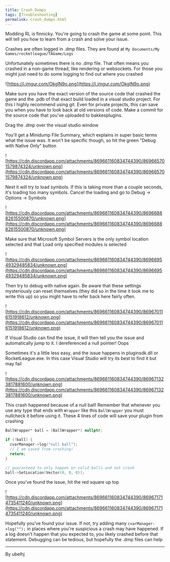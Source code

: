 ```yaml
---
title: Crash Dumps
tags: [Troubleshooting]
permalink: crash_dumps.html
---
```


Modding RL is finnicky. You're going to crash the game at some point. This will tell you how to learn from a crash and solve your issue. 

Crashes are often logged in .dmp files. They are found at
`My Documents/My Games/rocketleague/TAGame/Logs`

Unfortunately sometimes there is no .dmp file. That often means you crashed in a non-game thread, like rendering or websockets. For those you might just need to do some logging to find out where you crashed

![https://i.imgur.com/OkglN9o.png](https://i.imgur.com/OkglN9o.png)

Make sure you have the exact version of the source code that crashed the game and the .pdb of that exact build loaded in a visual studio project. For this I highly recommend using git. Even for private projects, this can save you when you have to look back at old versions of code. Make a commit for the source code that you've uploaded to bakkesplugins.  

Drag the .dmp over the visual studio window

You'll get a Minidump File Summary, which explains in super basic terms what the issue was. It won't be specific though, so hit the green "Debug with Native Only" button

![https://cdn.discordapp.com/attachments/869661160834744390/869665701579874324/unknown.png](https://cdn.discordapp.com/attachments/869661160834744390/869665701579874324/unknown.png)

Next it will try to load symbols. If this is taking more than a couple seconds, it's loading too many symbols. Cancel the loading and go to Debug -> Options -> Symbols

![https://cdn.discordapp.com/attachments/869661160834744390/869668882615500870/unknown.png](https://cdn.discordapp.com/attachments/869661160834744390/869668882615500870/unknown.png)

Make sure that Microsoft Symbol Servers is the only symbol location selected and that Load only specified modules is selected

![https://cdn.discordapp.com/attachments/869661160834744390/869669549329485834/unknown.png](https://cdn.discordapp.com/attachments/869661160834744390/869669549329485834/unknown.png)

Then try to debug with native again. Be aware that these settings mysteriously can reset themselves (they did so in the time it took me to write this up) so you might have to refer back here fairly often.

![https://cdn.discordapp.com/attachments/869661160834744390/869670116151918612/unknown.png](https://cdn.discordapp.com/attachments/869661160834744390/869670116151918612/unknown.png)

If Visual Studio can find the issue, it will then tell you the issue and automatically jump to it. I dereferenced a null pointer! Oops

Sometimes it's a little less easy, and the issue happens in pluginsdk.dll or RocketLeague.exe. In this case Visual Studio will try its best to find it but may fail

![https://cdn.discordapp.com/attachments/869661160834744390/869671323817881600/unknown.png](https://cdn.discordapp.com/attachments/869661160834744390/869671323817881600/unknown.png)

This crash happened because of a null ball! Remember that whenever you use any type that ends with `Wrapper` like this `BallWrapper` you must nullcheck it before using it. These 4 lines of code will save your plugin from crashing

```cpp
BallWrapper* ball = (BallWrapper*) nullptr;

if (!ball) {
  cvarManager->log("null ball");
  // I am saved from crashing!
  return;
}

// guaranteed to only happen on valid balls and not crash
ball->SetLocation(Vector(0, 0, 0));
```

Once you've found the issue, hit the red square up top

![https://cdn.discordapp.com/attachments/869661160834744390/869671714735411240/unknown.png](https://cdn.discordapp.com/attachments/869661160834744390/869671714735411240/unknown.png)

Hopefully you've found your issue. If not, try adding many `cvarManager->log("");` in places where you're suspicious a crash may have happened. If a log doesn't happen that you expected to, you likely crashed before that statement. Debugging can be tedious, but hopefully the .dmp files can help

---
By ubelhj